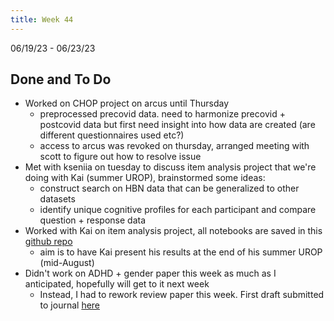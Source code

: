 ```yaml
---
title: Week 44
---
```


06/19/23 - 06/23/23

## Done and To Do
* Worked on CHOP project on arcus until Thursday
    * preprocessed precovid data. need to harmonize precovid + postcovid data but first need insight into how data are created (are different questionnaires used etc?)
    * access to arcus was revoked on thursday, arranged meeting with scott to figure out how to resolve issue
* Met with kseniia on tuesday to discuss item analysis project that we're doing with Kai (summer UROP), brainstormed some ideas:
    * construct search on HBN data that can be generalized to other datasets
    * identify unique cognitive profiles for each participant and compare question + response data
* Worked with Kai on item analysis project, all notebooks are saved in this [github repo](https://github.com/maedbhk/item_analysis/tree/KM_urop_work)
    * aim is to have Kai present his results at the end of his summer UROP (mid-August)
* Didn't work on ADHD + gender paper this week as much as I anticipated, hopefully will get to it next week
    * Instead, I had to rework review paper this week. First draft submitted to journal [here](https://drive.google.com/file/d/1POf-AnrN9fjfmp2Wl_OoDTvSJH01mw-V/view?usp=sharing)